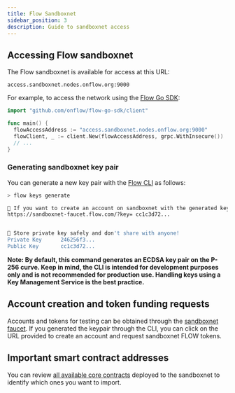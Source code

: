 ```yaml
---
title: Flow Sandboxnet
sidebar_position: 3
description: Guide to sandboxnet access
---
```


## Accessing Flow sandboxnet

The Flow sandboxnet is available for access at this URL:

```
access.sandboxnet.nodes.onflow.org:9000
```

For example, to access the network using the [Flow Go SDK](https://github.com/onflow/flow-go-sdk):

```go
import "github.com/onflow/flow-go-sdk/client"

func main() {
  flowAccessAddress := "access.sandboxnet.nodes.onflow.org:9000"
  flowClient, _ := client.New(flowAccessAddress, grpc.WithInsecure())
  // ...
}
```

### Generating sandboxnet key pair

You can generate a new key pair with the [Flow CLI](https://github.com/onflow/flow-cli) as follows:

```sh
> flow keys generate

🙏 If you want to create an account on sandboxnet with the generated keys use this link:
https://sandboxnet-faucet.flow.com/?key= cc1c3d72...


🔴️ Store private key safely and don't share with anyone!
Private Key      246256f3...
Public Key       cc1c3d72...
```

**Note: By default, this command generates an ECDSA key pair on the P-256 curve. Keep in mind, the CLI is intended for development purposes only and is not recommended for production use. Handling keys using a Key Management Service is the best practice.**

## Account creation and token funding requests

Accounts and tokens for testing can be obtained through the [sandboxnet faucet](https://sandboxnet-faucet.flow.com). If you generated the keypair through the CLI, you can click on the URL provided to create an account and request sandboxnet FLOW tokens.

## Important smart contract addresses

You can review [all available core contracts](../../cadence/core-contracts/) deployed to the sandboxnet to identify which ones you want to import.
